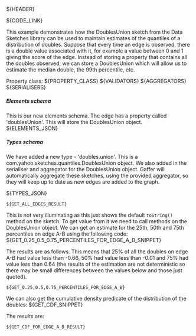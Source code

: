 ${HEADER}

${CODE_LINK}

This example demonstrates how the DoublesUnion sketch from the Data Sketches library can be used to maintain estimates of the quantiles of a distribution of doubles. Suppose that every time an edge is observed, there is a double value associated with it, for example a value between 0 and 1 giving the score of the edge. Instead of storing a property that contains all the doubles observed, we can store a DoublesUnion which will allow us to estimate the median double, the 99th percentile, etc.

Property class: ${PROPERTY_CLASS}
${VALIDATORS}
${AGGREGATORS}
${SERIALISERS}

##### Elements schema
This is our new elements schema. The edge has a property called 'doublesUnion'. This will store the DoublesUnion object.
${ELEMENTS_JSON}

##### Types schema
We have added a new type - 'doubles.union'. This is a com.yahoo.sketches.quantiles.DoublesUnion object.
We also added in the serialiser and aggregator for the DoublesUnion object. Gaffer will automatically aggregate these sketches, using the provided aggregator, so they will keep up to date as new edges are added to the graph.

${TYPES_JSON}

```
${GET_ALL_EDGES_RESULT}
```

This is not very illuminating as this just shows the default `toString()` method on the sketch. To get value from it we need to call methods on the DoublesUnion object. We can get an estimate for the 25th, 50th and 75th percentiles on edge A-B using the following code:
${GET_0.25_0.5_0.75_PERCENTILES_FOR_EDGE_A_B_SNIPPET}

The results are as follows. This means that 25% of all the doubles on edge A-B had value less than -0.66, 50% had value less than -0.01 and 75% had value less than 0.64 (the results of the estimation are not deterministic so there may be small differences between the values below and those just quoted).

```
${GET_0.25,0.5,0.75_PERCENTILES_FOR_EDGE_A_B}
```

We can also get the cumulative density predicate of the distribution of the doubles:
${GET_CDF_SNIPPET}

The results are:

```
${GET_CDF_FOR_EDGE_A_B_RESULT}
```